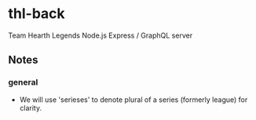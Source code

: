 # thl-back
Team Hearth Legends Node.js Express / GraphQL server


## Notes
### general
- We will use 'serieses' to denote plural of a series (formerly league) for clarity.
